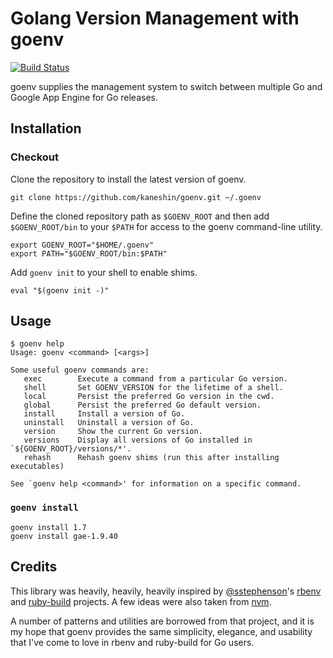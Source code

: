 # Golang Version Management with goenv

[![Build Status](https://travis-ci.org/kaneshin/goenv.svg?branch=master)](https://travis-ci.org/kaneshin/goenv)

goenv supplies the management system to switch between multiple Go and Google App Engine for Go releases.

## Installation

### Checkout

Clone the repository to install the latest version of goenv.

```shell
git clone https://github.com/kaneshin/goenv.git ~/.goenv
```

Define the cloned repository path as `$GOENV_ROOT` and then add `$GOENV_ROOT/bin` to your `$PATH` for access to the goenv command-line utility.

```shell
export GOENV_ROOT="$HOME/.goenv"
export PATH="$GOENV_ROOT/bin:$PATH"
```

Add `goenv init` to your shell to enable shims.

```shell
eval "$(goenv init -)"
```

## Usage

```
$ goenv help
Usage: goenv <command> [<args>]

Some useful goenv commands are:
   exec        Execute a command from a particular Go version.
   shell       Set GOENV_VERSION for the lifetime of a shell.
   local       Persist the preferred Go version in the cwd.
   global      Persist the preferred Go default version.
   install     Install a version of Go.
   uninstall   Uninstall a version of Go.
   version     Show the current Go version.
   versions    Display all versions of Go installed in `${GOENV_ROOT}/versions/*'.
   rehash      Rehash goenv shims (run this after installing executables)

See `goenv help <command>' for information on a specific command.
```

### `goenv install`

```shell
goenv install 1.7
goenv install gae-1.9.40
```

## Credits

This library was heavily, heavily, heavily inspired by
[@sstephenson](https://github.com/sstephenson)'s
[rbenv](https://github.com/sstephenson/rbenv) and
[ruby-build](https://github.com/sstephenson/ruby-build) projects.
A few ideas were also taken from [nvm](https://github.com/creationix/nvm).

A number of patterns and utilities are borrowed from that project,
and it is my hope that goenv provides the same simplicity,
elegance, and usability that I've come to love in rbenv and ruby-build
for Go users.
